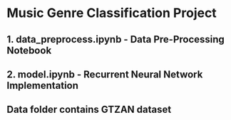 # Music Genre Classification Project

## 1. data_preprocess.ipynb - Data Pre-Processing Notebook

## 2. model.ipynb - Recurrent Neural Network Implementation

## Data folder contains GTZAN dataset
